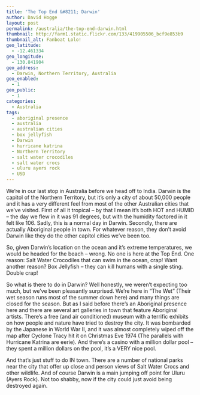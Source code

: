 ```yaml
---
title: 'The Top End &#8211; Darwin'
author: David Hogge
layout: post
permalink: /australia/the-top-end-darwin.html
thumbnail: http://farm1.static.flickr.com/133/419905506_bcf9e853b9
thumbnail_alt: Fanboat Lolo!
geo_latitude:
  - -12.461334
geo_longitude:
  - 130.841904
geo_address:
  - Darwin, Northern Territory, Australia
geo_enabled:
  - 1
geo_public:
  - 1
categories:
  - Australia
tags:
  - aboriginal presence
  - australia
  - australian cities
  - box jellyfish
  - Darwin
  - hurricane katrina
  - Northern Territory
  - salt water crocodiles
  - salt water crocs
  - uluru ayers rock
  - USD
---
```

We&#8217;re in our last stop in Australia before we head off to India. Darwin is the capitol of the Northern Territory, but it&#8217;s only a city of about 50,000 people and it has a very different feel from most of the other Australian cities that we&#8217;ve visited. First of all it tropical &#8211; by that I mean it&#8217;s both HOT and HUMID &#8211; the day we flew in it was 91 degrees, but with the humidity factored in it felt like 106. Sadly, this is a normal day in Darwin. Secondly, there are actually Aboriginal people in town. For whatever reason, they don&#8217;t avoid Darwin like they do the other capitol cities we&#8217;ve been too.

So, given Darwin&#8217;s location on the ocean and it&#8217;s extreme temperatures, we would be headed for the beach &#8211; wrong. No one is here at the Top End. One reason: Salt Water Crocodiles that can swim in the ocean, crap! Want another reason? Box Jellyfish &#8211; they can kill humans with a single sting. Double crap!

So what is there to do in Darwin? Well honestly, we weren&#8217;t expecting too much, but we&#8217;ve been pleasantly surprised. We&#8217;re here in &#8220;The Wet&#8221; (Their wet season runs most of the summer down here) and many things are closed for the season. But as I said before there&#8217;s an Aboriginal presence here and there are several art galleries in town that feature Aboriginal artists. There&#8217;s a free (and air conditioned) museum with a terrific exhibits on how people and nature have tried to destroy the city. It was bombarded by the Japanese in World War II, and it was almost completely wiped off the map after Cyclone Tracy hit it on Christmas Eve 1974 (The parallels with Hurricane Katrina are eerie). And there&#8217;s a casino with a million dollar pool &#8211; they spent a million dollars on the pool, it&#8217;s a VERY nice pool.

And that&#8217;s just stuff to do IN town. There are a number of national parks near the city that offer up close and person views of Salt Water Crocs and other wildlife. And of course Darwin is a main jumping off point for Uluru (Ayers Rock). Not too shabby, now if the city could just avoid being destroyed again.